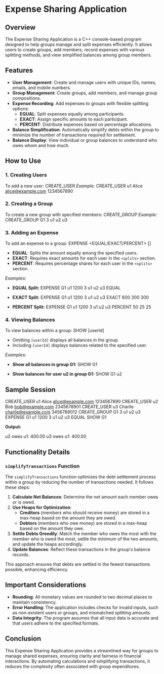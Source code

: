 # Expense Sharing Application

## Overview

The Expense Sharing Application is a C++ console-based program designed to help groups manage and split expenses efficiently. It allows users to create groups, add members, record expenses with various splitting methods, and view simplified balances among group members.

## Features

- **User Management**: Create and manage users with unique IDs, names, emails, and mobile numbers.
- **Group Management**: Create groups, add members, and manage group compositions.
- **Expense Recording**: Add expenses to groups with flexible splitting options:
  - **EQUAL**: Split expenses equally among participants.
  - **EXACT**: Assign specific amounts to each participant.
  - **PERCENT**: Distribute expenses based on percentage allocations.
- **Balance Simplification**: Automatically simplify debts within the group to minimize the number of transactions required for settlement.
- **Balance Display**: View individual or group balances to understand who owes whom and how much.


## How to Use

### 1. Creating Users

To add a new user:
CREATE_USER <userId> <name> <email> <mobile>
*Example:*
CREATE_USER u1 Alice alice@example.com 1234567890


### 2. Creating a Group

To create a new group with specified members:
CREATE_GROUP <groupName> <numUsers> <list-of-userIds>
*Example:*
CREATE_GROUP G1 3 u1 u2 u3


### 3. Adding an Expense
To add an expense to a group:
EXPENSE <groupName> <payer> <amount> <numUsers> <list-of-userIds> <EQUAL/EXACT/PERCENT> [<splits>]

- **EQUAL**: Splits the amount equally among the specified users.
- **EXACT**: Requires exact amounts for each user in the `<splits>` section.
- **PERCENT**: Requires percentage shares for each user in the `<splits>` section.

*Examples:*

- **EQUAL Split:**
EXPENSE G1 u1 1200 3 u1 u2 u3 EQUAL



- **EXACT Split:**
EXPENSE G1 u1 1200 3 u1 u2 u3 EXACT 600 300 300


- **PERCENT Split:**
EXPENSE G1 u1 1200 3 u1 u2 u3 PERCENT 50 25 25


### 4. Viewing Balances
To view balances within a group:
SHOW <groupName> [userId]

- Omitting `[userId]` displays all balances in the group.
- Including `[userId]` displays balances related to the specified user.

*Examples:*

- **Show all balances in group G1:**
SHOW G1


- **Show balances for user u2 in group G1:**
SHOW G1 u2


## Sample Session
CREATE_USER u1 Alice alice@example.com 1234567890 CREATE_USER u2 Bob bob@example.com 2345678901 CREATE_USER u3 Charlie charlie@example.com 3456789012 CREATE_GROUP G1 3 u1 u2 u3 EXPENSE G1 u1 1200 3 u1 u2 u3 EQUAL SHOW G1


**Output:**

u2 owes u1: 400.00 u3 owes u1: 400.00


## Functionality Details

### `simplifyTransactions` Function
The `simplifyTransactions` function optimizes the debt settlement process within a group by reducing the number of transactions needed. It follows these steps:

1. **Calculate Net Balances**: Determine the net amount each member owes or is owed.
2. **Use Heaps for Optimization**:
   - **Creditors** (members who should receive money) are stored in a max-heap based on the amount they are owed.
   - **Debtors** (members who owe money) are stored in a max-heap based on the amount they owe.
3. **Settle Debts Greedily**: Match the member who owes the most with the member who is owed the most, settle the minimum of the two amounts, and update the heaps accordingly.
4. **Update Balances**: Reflect these transactions in the group's balance records.

This approach ensures that debts are settled in the fewest transactions possible, enhancing efficiency.

## Important Considerations

- **Rounding**: All monetary values are rounded to two decimal places to maintain consistency.
- **Error Handling**: The application includes checks for invalid inputs, such as non-existent users or groups, and mismatched splitting amounts.
- **Data Integrity**: The program assumes that all input data is accurate and that users adhere to the specified formats.

## Conclusion

This Expense Sharing Application provides a streamlined way for groups to manage shared expenses, ensuring clarity and fairness in financial interactions. By automating calculations and simplifying transactions, it reduces the complexity often associated with group expenditures.


